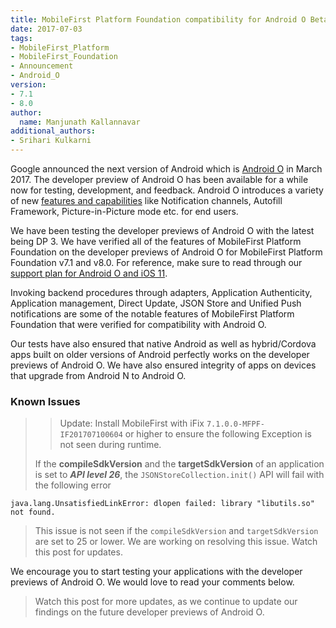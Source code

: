 ```yaml
---
title: MobileFirst Platform Foundation compatibility for Android O Beta Version 
date: 2017-07-03
tags:
- MobileFirst_Platform
- MobileFirst_Foundation
- Announcement
- Android_O
version:
- 7.1
- 8.0
author:
  name: Manjunath Kallannavar
additional_authors:
- Srihari Kulkarni
---
```


Google announced the next version of Android which is [Android O](https://developer.android.com/preview/index.html) in March 2017. The developer preview of Android O has been available for a while now for testing, development, and feedback. Android O introduces a variety of new [features and capabilities](http://www.androidauthority.com/android-8-0-review-758783/) like Notification channels, Autofill Framework, Picture-in-Picture mode etc. for end users. 

We have been testing the developer previews of Android O with the latest being DP 3. We have verified all of the features of MobileFirst Platform Foundation on the developer previews of Android O for MobileFirst Platform Foundation v7.1 and v8.0. For reference, make sure to read through our [support plan for Android O and iOS 11](https://mobilefirstplatform.ibmcloud.com/blog/2017/01/11/support-plan-for-next-android-ios-mobile-os/).

Invoking backend procedures through adapters, Application Authenticity, Application management, Direct Update, JSON Store and Unified Push notifications are some of the notable features of MobileFirst Platform Foundation that were verified for compatibility with Android O. 

Our tests have also ensured that native Android as well as hybrid/Cordova apps built on older versions of Android perfectly works on the developer previews of Android O. We have also ensured integrity of apps on devices that upgrade from Android N to Android O. 

### Known Issues
>>Update: Install MobileFirst with iFix `7.1.0.0-MFPF-IF201707100604` or higher to ensure the following Exception is not seen during runtime.
>
>If the **compileSdkVersion** and the **targetSdkVersion** of an application is set to _**API level 26**_, the `JSONStoreCollection.init()` API will fail with the following error 
```
java.lang.UnsatisfiedLinkError: dlopen failed: library "libutils.so" not found.
```

>This issue is not seen if the `compileSdkVersion` and `targetSdkVersion` are set to 25 or lower. 
>We are working on resolving this issue. Watch this post for updates. 




We encourage you to start testing your applications with the developer previews of Android O. We would love to read your comments below.  

>Watch this post for more updates, as we continue to update our findings on the future developer previews of Android O. 
